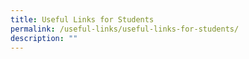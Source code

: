 ```yaml
---
title: Useful Links for Students
permalink: /useful-links/useful-links-for-students/
description: ""
---
```

